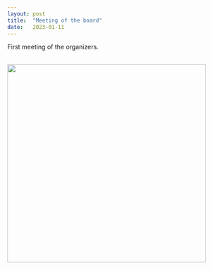 ```yaml
---
layout: post
title:  "Meeting of the board"
date:   2023-01-11
---
```


<p class="intro"><span class="dropcap"> F</span>irst meeting of the organizers. </p>
<br>
<img width=450 src='https://raw.githubusercontent.com/ESTML/ESTML.github.io/assets/img/touring.jpg' alt=""> 
